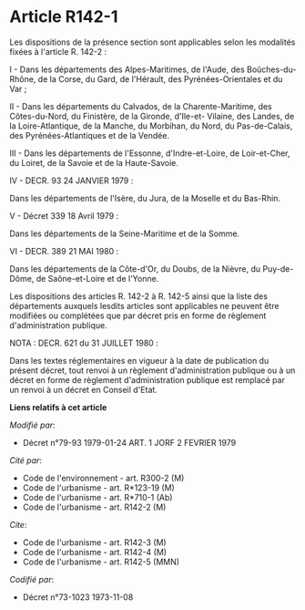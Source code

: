 # Article R142-1

Les dispositions de la présence section sont applicables selon les modalités fixées à l'article R. 142-2 :

I - Dans les départements des Alpes-Maritimes, de l'Aude, des Boûches-du-Rhône, de la Corse, du Gard, de l'Hérault, des
Pyrénées-Orientales et du Var ;

II - Dans les départements du Calvados, de la Charente-Maritime, des Côtes-du-Nord, du Finistère, de la Gironde, d'Ile-et-
Vilaine, des Landes, de la Loire-Atlantique, de la Manche, du Morbihan, du Nord, du Pas-de-Calais, des Pyrénées-Atlantiques
et de la Vendée.

III - Dans les départements de l'Essonne, d'Indre-et-Loire, de Loir-et-Cher, du Loiret, de la Savoie et de la Haute-Savoie.

IV - DECR. 93 24 JANVIER 1979 :

Dans les départements de l'Isère, du Jura, de la Moselle et du Bas-Rhin.

V - Décret 339 18 Avril 1979 :

Dans les départements de la Seine-Maritime et de la Somme.

VI - DECR. 389 21 MAI 1980 :

Dans les départements de la Côte-d'Or, du Doubs, de la Nièvre, du Puy-de-Dôme, de Saône-et-Loire et de l'Yonne.

Les dispositions des articles R. 142-2 à R. 142-5 ainsi que la liste des départements auxquels lesdits articles sont
applicables ne peuvent être modifiées ou complétées que par décret pris en forme de règlement d'administration publique.

NOTA : DECR. 621 du 31 JUILLET 1980 :

Dans les textes réglementaires en vigueur à la date de publication du présent décret, tout renvoi à un règlement
d'administration publique ou à un décret en forme de règlement d'administration publique est remplacé par un renvoi à un
décret en Conseil d'Etat.

**Liens relatifs à cet article**

_Modifié par_:

  - Décret n°79-93 1979-01-24 ART. 1 JORF 2 FEVRIER 1979

_Cité par_:

  - Code de l'environnement - art. R300-2 (M)
  - Code de l'urbanisme - art. R*123-19 (M)
  - Code de l'urbanisme - art. R*710-1 (Ab)
  - Code de l'urbanisme - art. R142-2 (M)

_Cite_:

  - Code de l'urbanisme - art. R142-3 (M)
  - Code de l'urbanisme - art. R142-4 (M)
  - Code de l'urbanisme - art. R142-5 (MMN)

_Codifié par_:

  - Décret n°73-1023 1973-11-08
